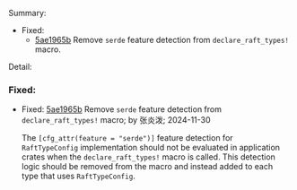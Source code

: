 Summary:

- Fixed:
    -   [5ae1965b](https://github.com/datafuselabs/openraft/commit/5ae1965bdf45eea823d73933bd9ef158c41768f8) Remove `serde` feature detection from `declare_raft_types!` macro.

Detail:

### Fixed:

-   Fixed: [5ae1965b](https://github.com/datafuselabs/openraft/commit/5ae1965bdf45eea823d73933bd9ef158c41768f8) Remove `serde` feature detection from `declare_raft_types!` macro; by 张炎泼; 2024-11-30

    The `[cfg_attr(feature = "serde")]` feature detection for
    `RaftTypeConfig` implementation should not be evaluated in application
    crates when the `declare_raft_types!` macro is called. This detection
    logic should be removed from the macro and instead added to each type
    that uses `RaftTypeConfig`.
